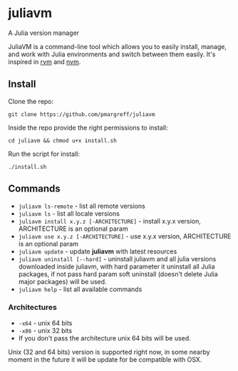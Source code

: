 # juliavm
A Julia version manager

JuliaVM is a command-line tool which allows you to easily install, manage, and work with Julia environments and switch between them easily. It's inspired in [rvm](https://rvm.io/) and [nvm](https://github.com/creationix/nvm).

## Install
Clone the repo:

`git clone https://github.com/pmargreff/juliavm`

Inside the repo provide the right permissions to install:

`cd juliavm && chmod u+x install.sh`

Run the script for install:

`./install.sh`


## Commands

 - `juliavm ls-remote` - list all remote versions
 - `juliavm ls` - list all locale versions
 - `juliavm install x.y.z [-ARCHITECTURE]` - install x.y.x version, ARCHITECTURE is an optional param
 - `juliavm use x.y.z [-ARCHITECTURE]` - use x.y.x version, ARCHITECTURE is an optional param
 - `juliavm update` - update **juliavm** with latest resources
 - `juliavm uninstall [--hard]` - uninstall juliavm and all julia versions downloaded inside juliavm, with hard parameter it uninstall all Julia packages, if not pass hard param soft uninstall (doesn't delete Julia major packages) will be used.
 - `juliavm help` - list all available commands

### Architectures
 - `-x64` - unix 64 bits
 - `-x86` - unix 32 bits
 - If you don't pass the architecture unix 64 bits will be used.

Unix (32 and 64 bits) version is supported right now, in some nearby moment in the future it will be update for be compatible with OSX.
